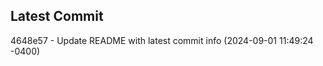 
## Latest Commit
4648e57 - Update README with latest commit info (2024-09-01 11:49:24 -0400) <Yunxi-Zhou>
